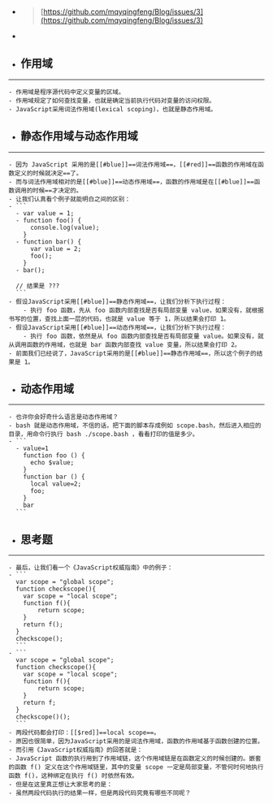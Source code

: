 - > [https://github.com/mqyqingfeng/Blog/issues/3](https://github.com/mqyqingfeng/Blog/issues/3)
-
- ## 作用域
- ---
	- 作用域是程序源代码中定义变量的区域。
	- 作用域规定了如何查找变量，也就是确定当前执行代码对变量的访问权限。
	- JavaScript采用词法作用域(lexical scoping)，也就是静态作用域。
- ## 静态作用域与动态作用域
- ---
	- 因为 JavaScript 采用的是[[#blue]]==词法作用域==，[[#red]]==函数的作用域在函数定义的时候就决定==了。
	- 而与词法作用域相对的是[[#blue]]==动态作用域==，函数的作用域是在[[#blue]]==函数调用的时候==才决定的。
	- 让我们认真看个例子就能明白之间的区别：
	- ```
	  - var value = 1;
	  - function foo() {
	      console.log(value);  
	    }  
	  - function bar() {
	      var value = 2;  
	      foo();  
	    }  
	  - bar();
	  
	  // 结果是 ???
	  ```
	- 假设JavaScript采用[[#blue]]==静态作用域==，让我们分析下执行过程：
		- 执行 foo 函数，先从 foo 函数内部查找是否有局部变量 value，如果没有，就根据书写的位置，查找上面一层的代码，也就是 value 等于 1，所以结果会打印 1。
	- 假设JavaScript采用[[#blue]]==动态作用域==，让我们分析下执行过程：
		- 执行 foo 函数，依然是从 foo 函数内部查找是否有局部变量 value。如果没有，就从调用函数的作用域，也就是 bar 函数内部查找 value 变量，所以结果会打印 2。
	- 前面我们已经说了，JavaScript采用的是[[#blue]]==静态作用域==，所以这个例子的结果是 1。
- ## 动态作用域
- ---
	- 也许你会好奇什么语言是动态作用域？
	- bash 就是动态作用域，不信的话，把下面的脚本存成例如 scope.bash，然后进入相应的目录，用命令行执行 bash ./scope.bash ，看看打印的值是多少。
	- ```
	  - value=1
	    function foo () {  
	      echo $value;  
	    }  
	    function bar () {  
	      local value=2;  
	      foo;  
	    }  
	    bar
	  ```
- ## 思考题
- ---
	- 最后，让我们看一个《JavaScript权威指南》中的例子：
	- ```
	  var scope = "global scope";
	  function checkscope(){
	    var scope = "local scope";
	    function f(){
	        return scope;
	    }
	    return f();
	  }
	  checkscope();
	  ```
	- ```
	  var scope = "global scope";
	  function checkscope(){
	    var scope = "local scope";
	    function f(){
	        return scope;
	    }
	    return f;
	  }
	  checkscope()();
	  ```
	- 两段代码都会打印：[[$red]]==local scope==。
	- 原因也很简单，因为JavaScript采用的是词法作用域，函数的作用域基于函数创建的位置。
	- 而引用《JavaScript权威指南》的回答就是：
	- JavaScript 函数的执行用到了作用域链，这个作用域链是在函数定义的时候创建的。嵌套的函数 f() 定义在这个作用域链里，其中的变量 scope 一定是局部变量，不管何时何地执行函数 f()，这种绑定在执行 f() 时依然有效。
	- 但是在这里真正想让大家思考的是：
	- 虽然两段代码执行的结果一样，但是两段代码究竟有哪些不同呢？